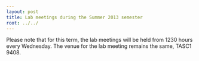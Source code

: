 ```yaml
---
layout: post
title: Lab meetings during the Summer 2013 semester
root: ../../
---
```


Please note that for this term, the lab meetings will be held from 1230 hours every Wednesday. The venue for the lab meeting remains the same, TASC1 9408. 
